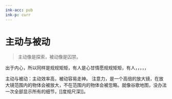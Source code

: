 ```yaml
---
ink-acc: pub
ink-p: curr
---
```


# 主动与被动

>主动像是探索，被动像是囚禁。


出于内心，所以同样是规规矩矩，有人是心甘情愿规规矩矩，有人，，，，，

主动与被动：主动效率高，被动容易走神。
注意力，是一个高倍的放大镜，在放大镜范围内的物体会被放大，不在范围内的物体会被忽略。就像谷歌地图，没办法一次全部显示所有的细节，[[度规尺深]]。


